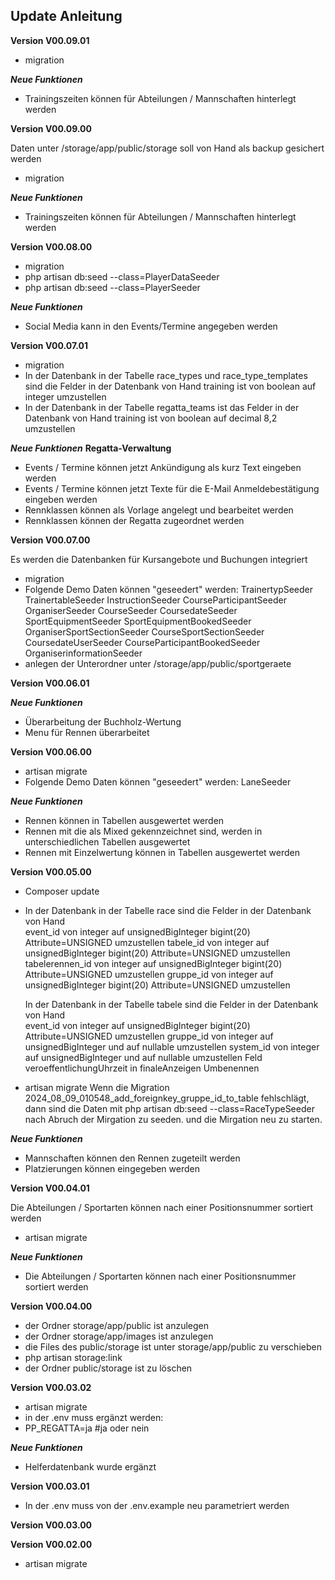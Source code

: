 ## Update Anleitung
**Version V00.09.01**

- migration

***Neue Funktionen***
- Trainingszeiten können für Abteilungen / Mannschaften hinterlegt werden
 
**Version V00.09.00**

Daten unter /storage/app/public/storage soll von Hand als backup gesichert werden
- migration

***Neue Funktionen***
- Trainingszeiten können für Abteilungen / Mannschaften hinterlegt werden

**Version V00.08.00**

- migration
- php artisan db:seed --class=PlayerDataSeeder
- php artisan db:seed --class=PlayerSeeder

***Neue Funktionen***
- Social Media kann in den Events/Termine angegeben werden 

**Version V00.07.01**

- migration
- In der Datenbank in der Tabelle race_types und race_type_templates sind die Felder in der Datenbank von Hand
  training ist von boolean auf integer umzustellen
- In der Datenbank in der Tabelle regatta_teams ist das Felder in der Datenbank von Hand
  training ist von boolean auf decimal 8,2 umzustellen

***Neue Funktionen***
****Regatta-Verwaltung****
- Events / Termine können jetzt Ankündigung als kurz Text eingeben werden
- Events / Termine können jetzt Texte für die E-Mail Anmeldebestätigung eingeben werden
- Rennklassen können als Vorlage angelegt und bearbeitet werden
- Rennklassen können der Regatta zugeordnet werden

**Version V00.07.00**

Es werden die Datenbanken für Kursangebote und Buchungen integriert
- migration
- Folgende Demo Daten können "geseedert" werden:
   TrainertypSeeder
   TrainertableSeeder
   InstructionSeeder
   CourseParticipantSeeder
   OrganiserSeeder
   CourseSeeder
   CoursedateSeeder
   SportEquipmentSeeder
   SportEquipmentBookedSeeder
   OrganiserSportSectionSeeder
   CourseSportSectionSeeder
   CoursedateUserSeeder
   CourseParticipantBookedSeeder
   OrganiserinformationSeeder
-  anlegen der Unterordner unter /storage/app/public/sportgeraete

**Version V00.06.01**

***Neue Funktionen***
- Überarbeitung der Buchholz-Wertung
- Menu für Rennen überarbeitet

**Version V00.06.00**

- artisan migrate
- Folgende Demo Daten können "geseedert" werden:
    LaneSeeder

***Neue Funktionen***
- Rennen können in Tabellen ausgewertet werden
- Rennen mit die als Mixed gekennzeichnet sind, werden in unterschiedlichen Tabellen ausgewertet
- Rennen mit Einzelwertung können in Tabellen ausgewertet werden

**Version V00.05.00**

- Composer update
- In der Datenbank in der Tabelle race sind die Felder in der Datenbank von Hand  
  event_id von integer auf unsignedBigInteger bigint(20) Attribute=UNSIGNED umzustellen
  tabele_id von integer auf unsignedBigInteger bigint(20) Attribute=UNSIGNED umzustellen
  tabelerennen_id von integer auf unsignedBigInteger bigint(20) Attribute=UNSIGNED umzustellen
  gruppe_id von integer auf unsignedBigInteger bigint(20) Attribute=UNSIGNED umzustellen
  
  In der Datenbank in der Tabelle tabele sind die Felder in der Datenbank von Hand  
  event_id von integer auf unsignedBigInteger bigint(20) Attribute=UNSIGNED umzustellen
  gruppe_id von integer auf unsignedBigInteger und auf nullable umzustellen
  system_id von integer auf unsignedBigInteger und auf nullable umzustellen
  Feld veroeffentlichungUhrzeit in finaleAnzeigen Umbenennen

- artisan migrate
  Wenn die Migration 2024_08_09_010548_add_foreignkey_gruppe_id_to_table fehlschlägt, dann sind die Daten mit php artisan db:seed --class=RaceTypeSeeder nach Abruch der Mirgation zu seeden.
  und die Mirgation neu zu starten.


***Neue Funktionen***
- Mannschaften können den Rennen zugeteilt werden
- Platzierungen können eingegeben werden

**Version V00.04.01**

Die Abteilungen / Sportarten können nach einer Positionsnummer sortiert werden
- artisan migrate

***Neue Funktionen***
- Die Abteilungen / Sportarten können nach einer Positionsnummer sortiert werden
 
**Version V00.04.00**

- der Ordner storage/app/public ist anzulegen
- der Ordner storage/app/images ist anzulegen
- die Files des public/storage ist unter storage/app/public zu verschieben
- php artisan storage:link
- der Ordner public/storage ist zu löschen

**Version V00.03.02**

- artisan migrate
- in der .env muss ergänzt werden:
- PP_REGATTA=ja #ja oder nein

***Neue Funktionen***
- Helferdatenbank wurde ergänzt

**Version V00.03.01**

- In der .env muss von der .env.example neu parametriert werden

**Version V00.03.00**

**Version V00.02.00**

- artisan migrate
